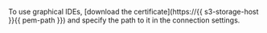 
To use graphical IDEs, [download the certificate](https://{{ s3-storage-host }}{{ pem-path }}) and specify the path to it in the connection settings.

